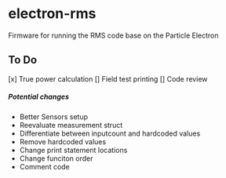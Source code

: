 # electron-rms
Firmware for running the RMS code base on the Particle Electron

## To Do
[x] True power calculation
[] Field test printing
[] Code review

##### Potential changes
- Better Sensors setup
- Reevaluate measurement struct
- Differentiate between inputcount and hardcoded values
- Remove hardcoded values
- Change print statement locations
- Change funciton order
- Comment code